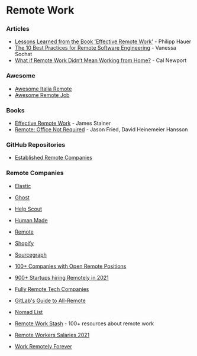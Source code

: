 # Remote Work

### Articles

* [Lessons Learned from the Book 'Effective Remote Work'](https://phauer.com/2022/book-remote-work-lessons-learned/) - Philipp Hauer
* [The 10 Best Practices for Remote Software Engineering](https://cacm.acm.org/opinion/articles/252174-the-10-best-practices-for-remote-software-engineering/fulltext#PageTop) - Vanessa Sochat
* [What if Remote Work Didn’t Mean Working from Home?](https://www.newyorker.com/culture/cultural-comment/remote-work-not-from-home) - Cal Newport

### Awesome

* [Awesome Italia Remote](https://github.com/italiaremote/awesome-italia-remote)
* [Awesome Remote Job](https://github.com/lukasz-madon/awesome-remote-job)

### Books

* [Effective Remote Work](https://pragprog.com/titles/jsrw/effective-remote-work/) - James Stainer
* [Remote: Office Not Required](https://basecamp.com/books/remote) - Jason Fried, David Heinemeier Hansson

### GitHub Repositories

* [Established Remote Companies](https://github.com/yanirs/established-remote)

### Remote Companies

* [Elastic](https://www.elastic.co/about/careers/)
* [Ghost](https://careers.ghost.org/)
* [Help Scout](https://www.helpscout.com/company/careers/)
* [Human Made](https://humanmade.com/hiring/)
* [Remote](https://boards.greenhouse.io/remotecom)
* [Shopify](https://www.shopify.ca/careers/work-anywhere)
* [Sourcegraph](https://boards.greenhouse.io/sourcegraph91)



* [100+ Companies with Open Remote Positions](https://docs.google.com/spreadsheets/d/1Sr0vy3eDn2fcEhxOdkPv0BjsWBR7JntDJqRM6\_hyjbE/edit#gid=0)
* [900+ Startups hiring Remotely in 2021](https://docs.google.com/spreadsheets/d/1TLJSlNxCbwRNxy14Toe1PYwbCTY7h0CNHeer9J0VRzE/edit#gid=1279011369)
* [Fully Remote Tech Companies](https://remotemasters.dev/fully-remote-companies)
* [GitLab's Guide to All-Remote](https://about.gitlab.com/company/culture/all-remote/guide/)
* [Nomad List](https://nomadlist.com/)
* [Remote Work Stash](https://www.remoteworkstash.com/) - 100+ resources about remote work
* [Remote Workers Salaries 2021](https://docs.google.com/spreadsheets/d/1VOehQv0bOs2pY7RkKJ8RmlUbuu8UmSgzfvjR0m5hyxQ/edit#gid=1145296357)
* [Work Remotely Forever](https://www.workremotelyforever.com/members/)
